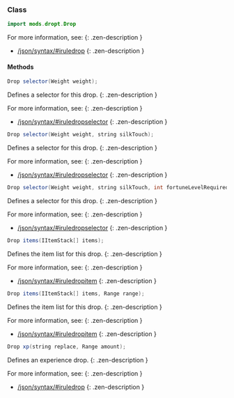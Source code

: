 
### Class

```java
import mods.dropt.Drop
```

For more information, see:
{: .zen-description }

  * [/json/syntax/#iruledrop](/json/syntax/#iruledrop)
{: .zen-description }



#### Methods

```java
Drop selector(Weight weight);
```

Defines a selector for this drop.
{: .zen-description }

For more information, see:
{: .zen-description }

  * [/json/syntax/#iruledropselector](/json/syntax/#iruledropselector)
{: .zen-description }


```java
Drop selector(Weight weight, string silkTouch);
```

Defines a selector for this drop.
{: .zen-description }

For more information, see:
{: .zen-description }

  * [/json/syntax/#iruledropselector](/json/syntax/#iruledropselector)
{: .zen-description }


```java
Drop selector(Weight weight, string silkTouch, int fortuneLevelRequired);
```

Defines a selector for this drop.
{: .zen-description }

For more information, see:
{: .zen-description }

  * [/json/syntax/#iruledropselector](/json/syntax/#iruledropselector)
{: .zen-description }


```java
Drop items(IItemStack[] items);
```

Defines the item list for this drop.
{: .zen-description }

For more information, see:
{: .zen-description }

  * [/json/syntax/#iruledropitem](/json/syntax/#iruledropitem)
{: .zen-description }


```java
Drop items(IItemStack[] items, Range range);
```

Defines the item list for this drop.
{: .zen-description }

For more information, see:
{: .zen-description }

  * [/json/syntax/#iruledropitem](/json/syntax/#iruledropitem)
{: .zen-description }


```java
Drop xp(string replace, Range amount);
```

Defines an experience drop.
{: .zen-description }

For more information, see:
{: .zen-description }

  * [/json/syntax/#iruledrop](/json/syntax/#iruledrop)
{: .zen-description }

